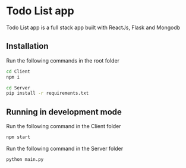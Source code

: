 # Todo List app

Todo List app is a full stack app built with ReactJs, Flask and Mongodb

## Installation

Run the following commands in the root folder 

```bash
cd Client
npm i
```
```bash
cd Server
pip install -r requirements.txt
```
## Running in development mode
Run the following command in the Client folder 

```bash
npm start
```
Run the following command in the Server folder 
```bash
python main.py
```
